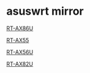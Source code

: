 # asuswrt mirror

[RT-AX86U](../../tree/RT-AX86U)

[RT-AX55](../../tree/RT-AX55)

[RT-AX56U](../../tree/RT-AX56U)

[RT-AX82U](../../tree/RT-AX82U)


